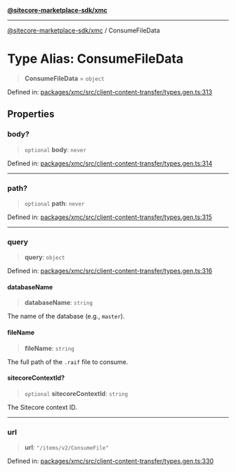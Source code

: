 [**@sitecore-marketplace-sdk/xmc**](../README.md)

***

[@sitecore-marketplace-sdk/xmc](../README.md) / ConsumeFileData

# Type Alias: ConsumeFileData

> **ConsumeFileData** = `object`

Defined in: [packages/xmc/src/client-content-transfer/types.gen.ts:313](https://github.com/Sitecore/sitecore-marketplace-sdk/blob/af886e6134b8d1079ef5b8ef70b7eb2f1d9c8aeb/packages/xmc/src/client-content-transfer/types.gen.ts#L313)

## Properties

### body?

> `optional` **body**: `never`

Defined in: [packages/xmc/src/client-content-transfer/types.gen.ts:314](https://github.com/Sitecore/sitecore-marketplace-sdk/blob/af886e6134b8d1079ef5b8ef70b7eb2f1d9c8aeb/packages/xmc/src/client-content-transfer/types.gen.ts#L314)

***

### path?

> `optional` **path**: `never`

Defined in: [packages/xmc/src/client-content-transfer/types.gen.ts:315](https://github.com/Sitecore/sitecore-marketplace-sdk/blob/af886e6134b8d1079ef5b8ef70b7eb2f1d9c8aeb/packages/xmc/src/client-content-transfer/types.gen.ts#L315)

***

### query

> **query**: `object`

Defined in: [packages/xmc/src/client-content-transfer/types.gen.ts:316](https://github.com/Sitecore/sitecore-marketplace-sdk/blob/af886e6134b8d1079ef5b8ef70b7eb2f1d9c8aeb/packages/xmc/src/client-content-transfer/types.gen.ts#L316)

#### databaseName

> **databaseName**: `string`

The name of the database (e.g., `master`).

#### fileName

> **fileName**: `string`

The full path of the `.raif` file to consume.

#### sitecoreContextId?

> `optional` **sitecoreContextId**: `string`

The Sitecore context ID.

***

### url

> **url**: `"/items/v2/ConsumeFile"`

Defined in: [packages/xmc/src/client-content-transfer/types.gen.ts:330](https://github.com/Sitecore/sitecore-marketplace-sdk/blob/af886e6134b8d1079ef5b8ef70b7eb2f1d9c8aeb/packages/xmc/src/client-content-transfer/types.gen.ts#L330)
